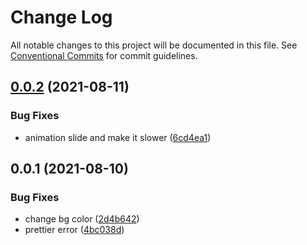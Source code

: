 # Change Log

All notable changes to this project will be documented in this file.
See [Conventional Commits](https://conventionalcommits.org) for commit guidelines.

## [0.0.2](https://github.com/uswitch/trustyle/compare/@uswitch/trustyle.wireframe-cell@0.0.1...@uswitch/trustyle.wireframe-cell@0.0.2) (2021-08-11)


### Bug Fixes

* animation slide and make it slower ([6cd4ea1](https://github.com/uswitch/trustyle/commit/6cd4ea1))





## 0.0.1 (2021-08-10)


### Bug Fixes

* change bg color ([2d4b642](https://github.com/uswitch/trustyle/commit/2d4b642))
* prettier error ([4bc038d](https://github.com/uswitch/trustyle/commit/4bc038d))
